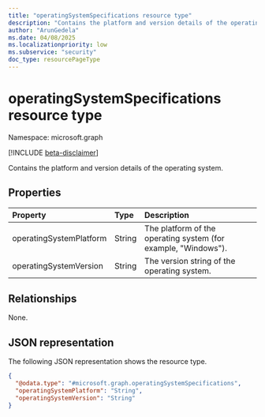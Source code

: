 ```yaml
---
title: "operatingSystemSpecifications resource type"
description: "Contains the platform and version details of the operating system."
author: "ArunGedela"
ms.date: 04/08/2025
ms.localizationpriority: low
ms.subservice: "security"
doc_type: resourcePageType
---
```


# operatingSystemSpecifications resource type

Namespace: microsoft.graph

[!INCLUDE [beta-disclaimer](../../includes/beta-disclaimer.md)]

Contains the platform and version details of the operating system.

## Properties

| Property                | Type   | Description                                          |
| :---------------------- | :----- | :--------------------------------------------------- |
| operatingSystemPlatform | String | The platform of the operating system (for example, "Windows"). |
| operatingSystemVersion  | String | The version string of the operating system.          |

## Relationships

None.

## JSON representation

The following JSON representation shows the resource type.
<!-- {
  "blockType": "resource",
  "@odata.type": "microsoft.graph.operatingSystemSpecifications",
  "openType": false
}-->
``` json
{
  "@odata.type": "#microsoft.graph.operatingSystemSpecifications",
  "operatingSystemPlatform": "String",
  "operatingSystemVersion": "String"
}
```
